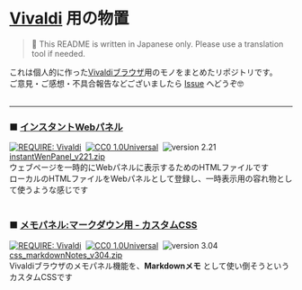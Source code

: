 # [Vivaldi] 用の物置
<!--
[![REQUIRE: Vivaldi](https://img.shields.io/static/v1?label=vivaldi&message=utils&color=ef3939&logo=vivaldi)][vivaldi]&nbsp;
[![CC0 1.0Universal](https://img.shields.io/static/v1?label=license&message=CC0&color=28c)](https://creativecommons.org/publicdomain/zero/1.0/ "CC0 1.0Universal")&nbsp;
![version 2.21](https://img.shields.io/static/v1?label=version&message=2.21&color=2a2 "version: 2.21")&nbsp;
<br/> -->
> 🍙 This README is written in Japanese only.  Please use a translation tool if needed.  

これは個人的に作った[Vivaldiブラウザ][vivaldi]用のモノをまとめたリポジトリです。  
ご意見・ご感想・不具合報告などございましたら [Issue](https://github.com/hongkong3/Vivaldi-garbage/issues) へどうぞ🤓  
<br/>

[vivaldi]: https://vivaldi.com/ "Powerful. Personal. Private."

- - - - - - - -
### ■ [インスタントWebパネル](/instantWebPanel)  
[![REQUIRE: Vivaldi](https://img.shields.io/static/v1?label=vivaldi&message=6.4?&color=ef3939&logo=vivaldi)][vivaldi]&nbsp;
[![CC0 1.0Universal](https://img.shields.io/static/v1?label=license&message=CC0&color=28c)](https://creativecommons.org/publicdomain/zero/1.0/ "CC0 1.0Universal")&nbsp;
![version 2.21](https://img.shields.io/static/v1?label=version&message=2.21&color=2a2 "version: 2.21")&nbsp;
[instantWenPanel_v221.zip](https://github.com/hongkong3/MyStorage-vivaldi/raw/master/.releases/instantWebPanel_v221.zip)
<br/>
ウェブページを一時的にWebパネルに表示するためのHTMLファイルです  
ローカルのHTMLファイルをWebパネルとして登録し、一時表示用の容れ物として使うような感じです  
<br/>

### ■ [メモパネル:マークダウン用 - カスタムCSS](/markdownNotes)
[![REQUIRE: Vivaldi](https://img.shields.io/static/v1?label=vivaldi&message=6.4?&color=ef3939&logo=vivaldi)][vivaldi]&nbsp;
[![CC0 1.0Universal](https://img.shields.io/static/v1?label=license&message=CC0&color=28c)](https://creativecommons.org/publicdomain/zero/1.0/ "CC0 1.0Universal")&nbsp;
![version 3.04](https://img.shields.io/static/v1?label=version&message=3.04&color=2a2 "version: 3.04")&nbsp;
[css_markdownNotes_v304.zip](/../../raw/master/.releases/css_markdownNotes_v304.zip)
<br/>
Vivaldiブラウザのメモパネル機能を、**Markdownメモ** として使い倒そうというカスタムCSSです  
<br/>
